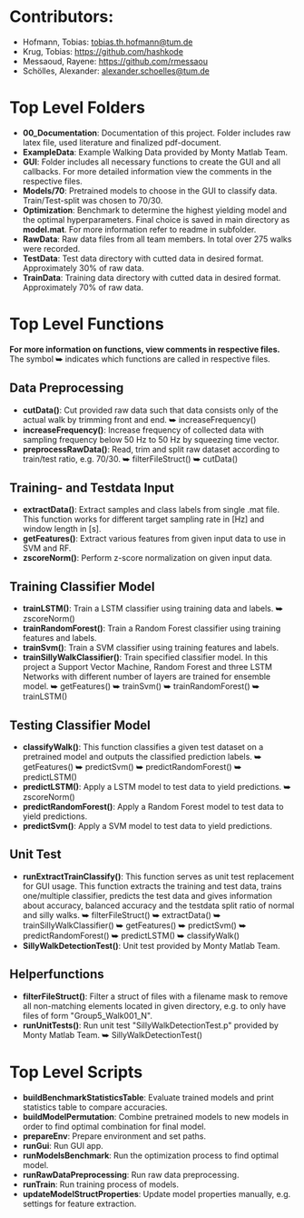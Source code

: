 # Contributors:
- Hofmann, Tobias: tobias.th.hofmann@tum.de
- Krug, Tobias: https://github.com/hashkode
- Messaoud, Rayene: https://github.com/rmessaou
- Schölles, Alexander: alexander.schoelles@tum.de

# **Top Level Folders**
- **00_Documentation**: Documentation of this project. Folder includes raw latex file, used literature and finalized pdf-document.
- **ExampleData**: Example Walking Data provided by Monty Matlab Team.
- **GUI**: Folder includes all necessary functions to create the GUI and all callbacks. For more detailed information view the comments in the respective files.
- **Models/70**: Pretrained models to choose in the GUI to classify data. Train/Test-split was chosen to 70/30.
- **Optimization**: Benchmark to determine the highest yielding model and the optimal hyperparameters. Final choice is saved in main directory as **model.mat**. For more information refer to readme in subfolder.
- **RawData**: Raw data files from all team members. In total over 275 walks were recorded.
- **TestData**: Test data directory with cutted data in desired format. Approximately 30% of raw data.
- **TrainData**: Training data directory with cutted data in desired format. Approximately 70% of raw data.

# **Top Level Functions** 
**For more information on functions, view comments in respective files.**
The symbol &#11177; indicates which functions are called in respective files.
## Data Preprocessing
- **cutData()**: Cut provided raw data such that data consists only of the actual walk by trimming front and end. 
&#11177; increaseFrequency()   
- **increaseFrequency()**: Increase frequency of collected data with sampling frequency below 50 Hz to 50 Hz by squeezing time vector.
- **preprocessRawData()**: Read, trim and split raw dataset according to train/test ratio, e.g. 70/30. 
&#11177; filterFileStruct()
&#11177; cutData() 

## Training- and Testdata Input
- **extractData()**: Extract samples and class labels from single .mat file. This function works for different target sampling rate in [Hz] and window length in [s].
- **getFeatures()**: Extract various features from given input data to use in SVM and RF.
- **zscoreNorm()**: Perform z-score normalization on given input data.

## Training Classifier Model
- **trainLSTM()**: Train a LSTM classifier using training data and labels.
&#11177; zscoreNorm()
- **trainRandomForest()**: Train a Random Forest classifier using training features and labels.
- **trainSvm()**: Train a SVM classifier using training features and labels.
- **trainSillyWalkClassifier()**: Train specified classifier model. In this project a Support Vector Machine, Random Forest and three LSTM Networks with different number of layers are trained for ensemble model. 
&#11177; getFeatures()
&#11177; trainSvm()
&#11177; trainRandomForest()
&#11177; trainLSTM()

## Testing Classifier Model
- **classifyWalk()**: This function classifies a given test dataset on a pretrained model and outputs the classified prediction labels.
&#11177; getFeatures()
&#11177; predictSvm()
&#11177; predictRandomForest()
&#11177; predictLSTM()
- **predictLSTM()**: Apply a LSTM model to test data to yield predictions.
&#11177; zscoreNorm()
- **predictRandomForest()**: Apply a Random Forest model to test data to yield predictions.
- **predictSvm()**: Apply a SVM model to test data to yield predictions.

## Unit Test
- **runExtractTrainClassify()**: This function serves as unit test replacement for GUI usage. This function extracts the training and test data, trains one/multiple classifier, predicts the test data and gives information about accuracy, balanced accuracy and the testdata split ratio of normal and silly walks.
&#11177; filterFileStruct()
&#11177; extractData()
&#11177; trainSillyWalkClassifier()
&#11177; getFeatures()
&#11177; predictSvm()
&#11177; predictRandomForest()
&#11177; predictLSTM()
&#11177; classifyWalk()
- **SillyWalkDetectionTest()**: Unit test provided by Monty Matlab Team. 

## Helperfunctions
- **filterFileStruct()**: Filter a struct of files with a filename mask to remove all non-matching elements located in given directory, e.g. to only have files of form "Group5_Walk001_N".
- **runUnitTests()**: Run unit test "SillyWalkDetectionTest.p" provided by Monty Matlab Team.
&#11177; SillyWalkDetectionTest()

# **Top Level Scripts**
- **buildBenchmarkStatisticsTable**: Evaluate trained models and print statistics table to compare accuracies.
- **buildModelPermutation**: Combine pretrained models to new models in order to find optimal combination for final model.
- **prepareEnv**: Prepare environment and set paths.
- **runGui**: Run GUI app. 
- **runModelsBenchmark**: Run the optimization process to find optimal model.
- **runRawDataPreprocessing**: Run raw data preprocessing.
- **runTrain**: Run training process of models.
- **updateModelStructProperties**: Update model properties manually, e.g. settings for feature extraction.